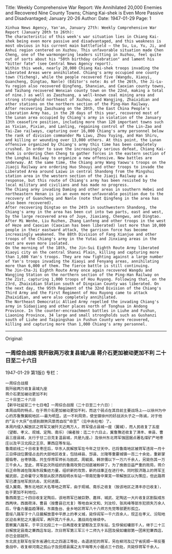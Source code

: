 Title: Weekly Comprehensive War Report: We Annihilated 20,000 Enemies and Recovered Nine County Towns; Chiang Kai-shek is Even More Passive and Disadvantaged; January 20-26
Author:
Date: 1947-01-29
Page: 1

    Xinhua News Agency, Yan'an, January 27th: Weekly Comprehensive War Report (January 20th to 26th):
    The characteristic of this week's war situation lies in Chiang Kai-shek being even more passive and disadvantaged, and this weakness is most obvious in his current main battlefield – the Su, Lu, Yu, Ji, and Anhui region centered on Xuzhou. This unfavorable situation made Chen Cheng, one of the warmongering leaders sitting in Xuzhou, feel quite out of sorts about his "50th birthday celebration" and lament his "bitter fate" (see Central News Agency report).
    Within this week, nearly 20,000 Chiang Kai-shek troops invading the Liberated Areas were annihilated. Chiang's army occupied one county town (Yicheng), while the people recovered five (Wangdu, Xiaoyi, Guancheng, Dingtao, Nanle) (Editor's note: As of the 26th, the Ji-Lu-Yu region also recovered Qingfeng, Shanxian, and Caoxian county towns, and Taihang recovered Wenxian county town on the 22nd, making a total of nine.) as well as Zaozhuang, a well-known coal mining area and strong stronghold northeast of Xuzhou, and Wangjing, Zhaixidian and other stations on the northern section of the Ping-Han Railway.
    After recovering Zaozhuang on the 20th, the East China People's Liberation Army has, in the 20 days of this year, recovered most of the Lunan area occupied by Chiang's army in violation of the January 13th ceasefire position, including more than 120 important towns such as Yixian, Pixian, and Lanling, regaining control of the Lin-Zao and Tai-Zao railways, capturing over 16,000 Chiang's army personnel below the rank of division commander Ma Liwu, Zhou Yuying, and Han Shiru, and killing or wounding over 13,000 others. At this point, the Lunan offensive organized by Chiang's army this time has been completely crushed. In order to save the increasingly serious defeat, Chiang Kai-shek is ordering Chen Cheng to gather forces in the eastern section of the Longhai Railway to organize a new offensive. New battles are underway. At the same time, the Chiang army Wang Yaowu's troops on the Jiaoji Railway are ordering Huo Shouyi and other troops to invade the Liberated Area around Laiwu in central Shandong from the Mingshui station area in the western section of the Jiaoji Railway as a response, but this route of Chiang's army has been resisted by the local military and civilians and has made no progress.
    The Chiang army invading Daming and other areas in southern Hebei and northeastern Henan is in an even more unfavorable position due to the recovery of Guancheng and Nanle (note that Qingfeng in the area has also been recovered).
    After recovering Dingtao on the 24th in southwestern Shandong, the Chiang's army in the area has been cut into two parts, east and west, by the large recovered area of Juye, Jiaxiang, Chengwu, and Dingtao. After Mi Wenhe, Liu Ruzhen, Zhang Lanfeng and other troops in the west of Heze and Caoxian (Caoxian has been liberated) lost more than 10,000 people in their eastward attack, the garrison force has become increasingly weakened. The 88th Division of Fang Xianjue and other troops of the Chiang's army in the Yutai and Jinxiang areas in the east are even more isolated.
    On the morning of the 18th, the Jin-Sui Eighth Route Army liberated Xiaoyi city on the central Shanxi Plain, killing and capturing more than 1,600 Yan's troops. They are now fighting against a large number of Yan's troops invading the Xiaoyi and Fenyang areas, annihilating more than 6,000 of them. The fierce battle is still continuing.
    The Jin-Cha-Ji Eighth Route Army once again recovered Wangdu and Wangjing Station on the northern section of the Ping-Han Railway on the 21st, capturing 1,000 troops of Hou Ruyong. Following that, on the 23rd, Zhaixidian Station south of Dingxian County was liberated. On the next day, the 95th Regiment of the 32nd Division of the Chiang's Third Army and the First Regiment of Hou Ruyong came to attack Zhaixidian, and were also completely annihilated.
    The Northeast Democratic Allied Army repelled the invading Chiang's army in Sidaojiang and other places north of Tonghua in Andong Province. In the counter-encroachment battles in Liuhe and Fushun, Liaoning Province, 34 large and small strongholds such as Gushanzi south of Liuhe and Taipingshao in Fushun County were recovered, killing and capturing more than 1,000 Chiang's army personnel.



<hr /> 

Original: 


### 一周综合战报  我歼敌两万收复县城九座  蒋介石更加被动更加不利  二十日至二十六日

1947-01-29
第1版()
专栏：

    一周综合战报
    我歼敌两万收复县城九座
    蒋介石更加被动更加不利
    二十日至二十六日
    【新华社延安二十七日电】一周综合战报（二十日至二十六日）：
    本周战局的特点，在于蒋介石更加被动更加不利，而这个弱点在其目前主要战场上——以徐州为中心的苏鲁豫冀皖地区——最为明显。这一不利局势，使坐镇徐州的好战派头子之一陈诚，对于他的“五十大庆”也感到颇煞风景而自叹“命苦”（见中央社电）了。
    本周内侵入解放区之蒋军又被歼灭近两万人，蒋军侵占县城一座（翼城），而人民收复了五座（望都、孝义、观城、定陶、南乐）（编者按：迄二十六日止，冀鲁豫还收复了清丰、单县、曹县三座县城，太行于廿二日克复温县城，共是九座。）及徐州东北蒋军强固据点著名煤矿产地枣庄以及平汉北段之王京、寨西店等车站。
    鲁南前线二十日收复枣庄后，华东人民解放军在今年之廿天中，已将鲁南地区被蒋军违背一月十三日停战位置侵占去的大部地区收复，包括峄县、邳县、兰陵等重要城镇一百二十余处，重新掌握临枣、台枣铁路，共生俘蒋军师长马励武、周毓英、韩世儒以下一万六千余人，另毙伤其一万三千余人。至此，蒋军此次所组织的鲁南攻势已彻底被粉碎了。为了挽救日益严重的败局，蒋介石正命陈诚在陇海东段集结力量，组织新的攻势，新的战事正在进行中。同时胶济路上的蒋军王耀武部，正命霍守义等部从胶济西段明水车站一带南犯鲁中莱芜一带解放区以为策应，但此路蒋军已遭当地军民抗击，无何进展。
    侵入冀南、豫东北地区大名等地之蒋军，由于观城、南乐之收复（按该地区之清丰亦已收复），处于更加不利地位。
    鲁西南至二十四日收复定陶后，该地蒋军已被巨野、嘉祥、城武、定陶这一大片收复区割裂成东西两块，西面荷泽、曹县（按曹县已光复）等地自米文和、刘汝珍、张岚峰等部东犯损失万余人后，守备力量益趋薄弱，东面鱼台、金乡地区蒋军八十八师方先觉等部更形孤立。
    晋绥八路军于十八日晨解放晋中平原上的孝义城，毙俘阎军一千六百余人，现正在孝义、汾阳地区迎击来犯之大量阎军，再歼其六千余人，激战尚在继续中。
    晋察冀八路军，于平汉北段二十一日再度收复望都及王京车站，生俘侯如墉部千人，继于二十三日解放定县南之寨西店车站，次日蒋军第三军三十二师九十五团及侯如墉部第一团来犯寨西店，亦已全部就歼。
    东北民主联军在安东省通化北之四道江等处，击退进犯的蒋军，另在柳河及辽宁省抚顺一带反蚕食战中，收复柳河南之孤山子及抚顺县属之太平哨等大小据点三十四处，共毙俘蒋军千余人。

